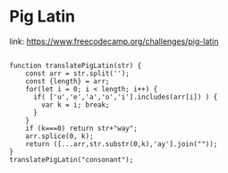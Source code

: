 # Pig Latin

link: https://www.freecodecamp.org/challenges/pig-latin

```javasrcipt

function translatePigLatin(str) {
    const arr = str.split('');
    const {length} = arr;
    for(let i = 0; i < length; i++) {
      if( ['u','e','a','o','i'].includes(arr[i]) ) {
        var k = i; break;
      }
    }
    if (k===0) return str+"way";
    arr.splice(0, k);
    return ([...arr,str.substr(0,k),'ay'].join(""));
}
translatePigLatin("consonant");

```
